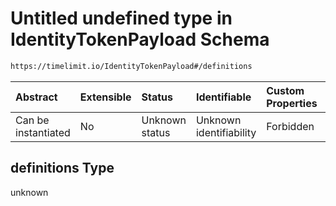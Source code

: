 # Untitled undefined type in IdentityTokenPayload Schema

```txt
https://timelimit.io/IdentityTokenPayload#/definitions
```

| Abstract            | Extensible | Status         | Identifiable            | Custom Properties | Additional Properties | Access Restrictions | Defined In                                                                                    |
| :------------------ | :--------- | :------------- | :---------------------- | :---------------- | :-------------------- | :------------------ | :-------------------------------------------------------------------------------------------- |
| Can be instantiated | No         | Unknown status | Unknown identifiability | Forbidden         | Allowed               | none                | [IdentityTokenPayload.schema.json\*](IdentityTokenPayload.schema.json "open original schema") |

## definitions Type

unknown
